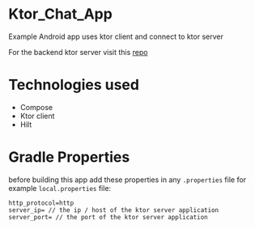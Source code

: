 # Ktor_Chat_App
Example Android app uses ktor client and connect to ktor server

For the backend ktor server visit this [repo](https://github.com/Hussienfahmy/ktor-chat-server)  

# Technologies used
- Compose
- Ktor client
- Hilt

# Gradle Properties
before building this app add these properties in any `.properties` file for example `local.properties` file:
``` properties
http_protocol=http
server_ip= // the ip / host of the ktor server application
server_port= // the port of the ktor server application
```

